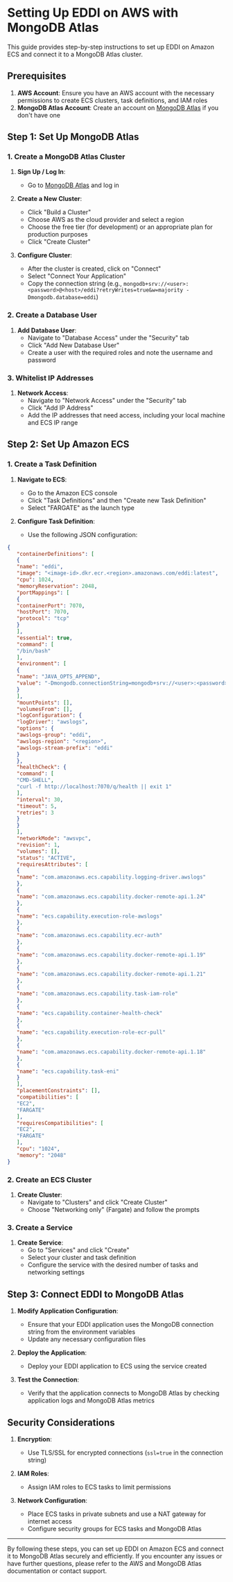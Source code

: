 # Setting Up EDDI on AWS with MongoDB Atlas

This guide provides step-by-step instructions to set up EDDI on Amazon ECS and connect it to a MongoDB Atlas cluster.

## Prerequisites

1. **AWS Account**: Ensure you have an AWS account with the necessary permissions to create ECS clusters, task
   definitions, and IAM roles
2. **MongoDB Atlas Account**: Create an account on [MongoDB Atlas](https://www.mongodb.com/cloud/atlas) if you don't
   have one

## Step 1: Set Up MongoDB Atlas

### 1. Create a MongoDB Atlas Cluster

1. **Sign Up / Log In**:
    - Go to [MongoDB Atlas](https://www.mongodb.com/cloud/atlas) and log in

2. **Create a New Cluster**:
    - Click "Build a Cluster"
    - Choose AWS as the cloud provider and select a region
    - Choose the free tier (for development) or an appropriate plan for production purposes
    - Click "Create Cluster"

3. **Configure Cluster**:
    - After the cluster is created, click on "Connect"
    - Select "Connect Your Application"
    - Copy the connection string (e.g., `mongodb+srv://<user>:<password>@<host>/eddi?retryWrites=true&w=majority -Dmongodb.database=eddi`)

### 2. Create a Database User

1. **Add Database User**:
    - Navigate to "Database Access" under the "Security" tab
    - Click "Add New Database User"
    - Create a user with the required roles and note the username and password

### 3. Whitelist IP Addresses

1. **Network Access**:
    - Navigate to "Network Access" under the "Security" tab
    - Click "Add IP Address"
    - Add the IP addresses that need access, including your local machine and ECS IP range

## Step 2: Set Up Amazon ECS

### 1. Create a Task Definition

1. **Navigate to ECS**:
    - Go to the Amazon ECS console
    - Click "Task Definitions" and then "Create new Task Definition"
    - Select "FARGATE" as the launch type

2. **Configure Task Definition**:
    - Use the following JSON configuration:
```json
{
   "containerDefinitions": [
   {
   "name": "eddi",
   "image": "<image-id>.dkr.ecr.<region>.amazonaws.com/eddi:latest",
   "cpu": 1024,
   "memoryReservation": 2048,
   "portMappings": [
   {
   "containerPort": 7070,
   "hostPort": 7070,
   "protocol": "tcp"
   }
   ],
   "essential": true,
   "command": [
   "/bin/bash"
   ],
   "environment": [
   {
   "name": "JAVA_OPTS_APPEND",
   "value": "-Dmongodb.connectionString=mongodb+srv://<user>:<password>@<host>/eddi?retryWrites=true&w=majority -Dmongodb.database=eddi"
   }
   ],
   "mountPoints": [],
   "volumesFrom": [],
   "logConfiguration": {
   "logDriver": "awslogs",
   "options": {
   "awslogs-group": "eddi",
   "awslogs-region": "<region>",
   "awslogs-stream-prefix": "eddi"
   }
   },
   "healthCheck": {
   "command": [
   "CMD-SHELL",
   "curl -f http://localhost:7070/q/health || exit 1"
   ],
   "interval": 30,
   "timeout": 5,
   "retries": 3
   }
   }
   ],
   "networkMode": "awsvpc",
   "revision": 1,
   "volumes": [],
   "status": "ACTIVE",
   "requiresAttributes": [
   {
   "name": "com.amazonaws.ecs.capability.logging-driver.awslogs"
   },
   {
   "name": "com.amazonaws.ecs.capability.docker-remote-api.1.24"
   },
   {
   "name": "ecs.capability.execution-role-awslogs"
   },
   {
   "name": "com.amazonaws.ecs.capability.ecr-auth"
   },
   {
   "name": "com.amazonaws.ecs.capability.docker-remote-api.1.19"
   },
   {
   "name": "com.amazonaws.ecs.capability.docker-remote-api.1.21"
   },
   {
   "name": "com.amazonaws.ecs.capability.task-iam-role"
   },
   {
   "name": "ecs.capability.container-health-check"
   },
   {
   "name": "ecs.capability.execution-role-ecr-pull"
   },
   {
   "name": "com.amazonaws.ecs.capability.docker-remote-api.1.18"
   },
   {
   "name": "ecs.capability.task-eni"
   }
   ],
   "placementConstraints": [],
   "compatibilities": [
   "EC2",
   "FARGATE"
   ],
   "requiresCompatibilities": [
   "EC2",
   "FARGATE"
   ],
   "cpu": "1024",
   "memory": "2048"
}
```

### 2. Create an ECS Cluster

1. **Create Cluster**:
    - Navigate to "Clusters" and click "Create Cluster"
    - Choose "Networking only" (Fargate) and follow the prompts

### 3. Create a Service

1. **Create Service**:
    - Go to "Services" and click "Create"
    - Select your cluster and task definition
    - Configure the service with the desired number of tasks and networking settings

## Step 3: Connect EDDI to MongoDB Atlas

1. **Modify Application Configuration**:
    - Ensure that your EDDI application uses the MongoDB connection string from the environment variables
    - Update any necessary configuration files

2. **Deploy the Application**:
    - Deploy your EDDI application to ECS using the service created

3. **Test the Connection**:
    - Verify that the application connects to MongoDB Atlas by checking application logs and MongoDB Atlas metrics

## Security Considerations

1. **Encryption**:
    - Use TLS/SSL for encrypted connections (`ssl=true` in the connection string)

2. **IAM Roles**:
    - Assign IAM roles to ECS tasks to limit permissions

3. **Network Configuration**:
    - Place ECS tasks in private subnets and use a NAT gateway for internet access
    - Configure security groups for ECS tasks and MongoDB Atlas

---

By following these steps, you can set up EDDI on Amazon ECS and connect it to MongoDB Atlas securely and efficiently.
If you encounter any issues or have further questions, please refer to the AWS and MongoDB Atlas documentation or
contact support.